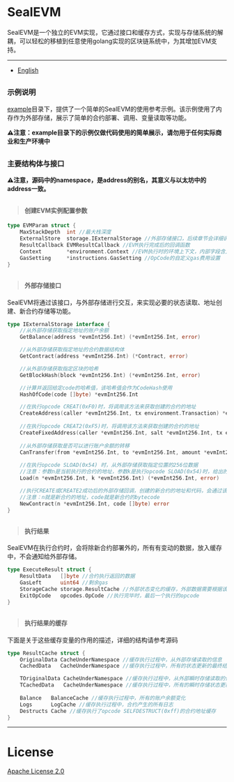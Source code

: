 # SealEVM

SealEVM是一个独立的EVM实现，它通过接口和缓存方式，实现与存储系统的解耦，可以轻松的移植到任意使用golang实现的区块链系统中，为其增加EVM支持。

---

- [English](https://github.com/SealSC/SealEVM/tree/master#readme)

##

### 示例说明

[example](https://github.com/SealSC/SealEVM/tree/master/example)目录下，提供了一个简单的SealEVM的使用参考示例。该示例使用了内存作为外部存储，展示了简单的合约部署、调用、变量读取等功能。

**⚠️注意：example目录下的示例仅做代码使用的简单展示，请勿用于任何实际商业和生产环境中**

##

### 主要结构体与接口

**⚠️注意，源码中的namespace，是address的别名，其意义与以太坊中的address一致。**

##

>#### 创建EVM实例配置参数
```go
type EVMParam struct {
	MaxStackDepth  int //最大栈深度
	ExternalStore  storage.IExternalStorage //外部存储接口，后续章节会详细说明
	ResultCallback EVMResultCallback //EVM执行完成后的回调函数
	Context        *environment.Context //EVM执行时的环境上下文，内部字段含义请阅读源码
	GasSetting     *instructions.GasSetting //OpCode的自定义gas费用设置
}
```

##

>#### 外部存储接口
SealEVM将通过该接口，与外部存储进行交互，来实现必要的状态读取、地址创建、新合约存储等功能。
```go
type IExternalStorage interface {
    //从外部存储获取指定地址的账户余额
    GetBalance(address *evmInt256.Int) (*evmInt256.Int, error)

    //从外部存储获取指定地址的合约数据结构体
    GetContract(address *evmInt256.Int) (*Contract, error)

    //从外部存储获取指定区块的哈希
    GetBlockHash(block *evmInt256.Int) (*evmInt256.Int, error)

    //计算并返回给定code的哈希值，该哈希值会作为CodeHash使用
    HashOfCode(code []byte) *evmInt256.Int

    //在执行opcode CREAT(0xF0)时，将调用该方法来获取创建的合约的地址
    CreateAddress(caller *evmInt256.Int, tx environment.Transaction) *evmInt256.Int
    
    //在执行opcode CREAT2(0xF5)时，将调用该方法来获取创建的合约的地址
    CreateFixedAddress(caller *evmInt256.Int, salt *evmInt256.Int, tx environment.Transaction) *evmInt256.Int
    
    //从外部存储获取是否可以进行账户余额的转移
    CanTransfer(from *evmInt256.Int, to *evmInt256.Int, amount *evmInt256.Int) bool
    
    //在执行opcode SLOAD(0x54) 时，从外部存储获取指定位置的256位数据
    //注意：参数n是当前执行的合约的地址，参数k是执行opcode SLOAD(0x54)时，给出的存储位置的key
    Load(n *evmInt256.Int, k *evmInt256.Int) (*evmInt256.Int, error)

    //执行CREATE或CREATE2成功后的外部存储回调，创建的新合约的地址和代码，会通过该接口提供给外部存储
    //注意：n就是新合约的地址，code就是新合约的bytecode
    NewContract(n *evmInt256.Int, code []byte) error
}
```

##

>#### 执行结果
SealEVM在执行合约时，会将除新合约部署外的，所有有变动的数据，放入缓存中，不会通知给外部存储。
```go
type ExecuteResult struct {
    ResultData   []byte //合约执行返回的数据
    GasLeft      uint64 //剩余gas
    StorageCache storage.ResultCache //外部状态变化的缓存，外部数据需要根据该缓存更新存储数据，下面会详细说明
    ExitOpCode   opcodes.OpCode //执行完毕时，最后一个执行的opcode
}
```

##

>#### 执行结果的缓存
下面是关于这些缓存变量的作用的描述，详细的结构请参考源码
```go
type ResultCache struct {
    OriginalData CacheUnderNamespace //缓存执行过程中，从外部存储读取的信息
    CachedData   CacheUnderNamespace //缓存执行过程中，所有的状态更新的最终结果

    TOriginalData CacheUnderNamespace //缓存执行过程中，从外部瞬时存储读取的信息
    TCachedData   CacheUnderNamespace //缓存执行过程中，所有的瞬时存储状态更新的最终结果
	
    Balance   BalanceCache //缓存执行过程中，所有的账户余额变化
    Logs      LogCache //缓存执行过程中，合约产生的所有日志
    Destructs Cache //缓存执行了opcode SELFDESTRUCT(0xff)的合约地址缓存
}
```

---

# License

[Apache License 2.0](https://raw.githubusercontent.com/SealSC/SealEVM/master/LICENSE)

